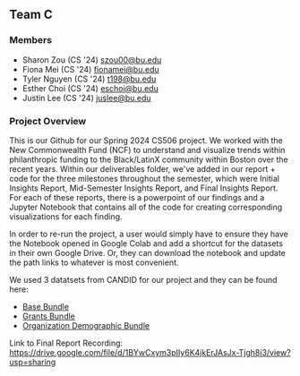 ## Team C

### Members

- Sharon Zou (CS '24) szou00@bu.edu
- Fiona Mei (CS '24) fionamei@bu.edu
- Tyler Nguyen (CS '24) t198@bu.edu
- Esther Choi (CS '24) eschoi@bu.edu
- Justin Lee (CS '24) juslee@bu.edu

### Project Overview

This is our Github for our Spring 2024 CS506 project. We worked with the New Commonwealth Fund (NCF) to understand and visualize trends within philanthropic funding to the Black/LatinX community within Boston over the recent years. Within our deliverables folder, we've added in our report + code for the three milestones throughout the semester, which were Initial Insights Report, Mid-Semester Insights Report, and Final Insights Report. For each of these reports, there is a powerpoint of our findings and a Jupyter Notebook that contains all of the code for creating corresponding visualizations for each finding.

In order to re-run the project, a user would simply have to ensure they have the Notebook opened in Google Colab and add a shortcut for the datasets in their own Google Drive. Or, they can download the notebook and update the path links to whatever is most convenient.

We used 3 datatsets from CANDID for our project and they can be found here:

- [Base Bundle](https://docs.google.com/spreadsheets/d/1UiRcT9nkRSALtK3t56blo_pufDSDkYV4/edit?usp=sharing&ouid=112596088674365916651&rtpof=true&sd=true)
- [Grants Bundle](https://docs.google.com/spreadsheets/d/1UiRcT9nkRSALtK3t56blo_pufDSDkYV4/edit?usp=sharing&ouid=112596088674365916651&rtpof=true&sd=true)
- [Organization Demographic Bundle](https://docs.google.com/spreadsheets/d/1jVxcB8aVS7-bpkMCp_knAYIFJaB4b7In/edit?usp=sharing&ouid=112596088674365916651&rtpof=true&sd=true)

Link to Final Report Recording: https://drive.google.com/file/d/1BYwCxym3pIIy6K4jkErJAsJx-Tjgh8i3/view?usp=sharing

